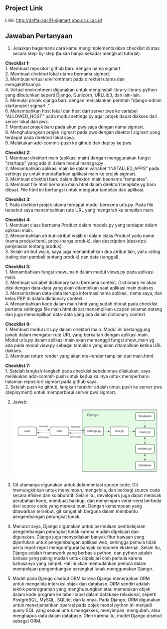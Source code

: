 ## Project Link
Link: http://daffa-aqil31-sigmart.pbp.cs.ui.ac.id

## Jawaban Pertanyaan
1. Jelaskan bagaimana cara kamu mengimplementasikan checklist di atas secara step-by-step (bukan hanya sekadar mengikuti tutorial).

**Checklist 1:**<br/>
    1. Membuat repositori github baru dengan nama sigmart.<br/>
    2. Membuat direktori lokal utama bernama sigmart.<br/>
    3. Membuat virtual environtment pada direktori utama dan mengaktifkannya.<br/>
    4. Virtual environtment digunakan untuk menginstall library-library python yang dibutuhkan seperti Django, Gunicorn, URLLib3, dan lain-lain.<br/>
    5. Memulai projek django baru dengan menjalankan perintah "django-admin startproject sigmart ."<br/>
    6. Menambahkan host lokal dan host dari server pws ke variabel "ALLOWED_HOST" pada modul settings.py agar projek dapat diakses dari server lokal dan pws.<br/>
    7. Membuat projek baru pada akun pws saya dengan nama sigmart.<br/>
    8. Menghubungkan projek sigmart pada pws dengan direktori sigmart yang terdapat pada direktori lokal saya.<br/>
    9. Melakukan add-commit-push ke github dan deploy ke pws.

**Checklist 2:**<br/>
    1. Membuat direktori main (aplikasi main) dengan menggunakan fungsi "startapp" yang ada di dalam modul manage.py .<br/>
    2. Menambahkan aplikasi main ke dalam variabel “INSTALLED_APPS” pada settings.py untuk mendaftarkan aplikasi main ke projek sigmart.<br/>
    3. Membuat direktori baru dalam direktori main beenama “templates”.<br/>
    4. Membuat file html bernama main.html dalam direktori template yg baru dibuat. File html ini berfungsi untuk mengatur tampilan dari aplikasi.

**Checklist 3:**<br/>
    1. Pada direktori projek utama terdapat modul bernama urls.py. Pada file tersebut saya menambahkan rute URL yang mengarah ke tampilan main.

**Checklist 4:**<br/>
    1. Membuat class bernama Product dalam models.py yang terdapat dalam aplikasi main.<br/>
    2. Menambahkan atribut-atribut wajib di dalam class Product yaitu name (nama produk/item), price (harga produk), dan description (deskripsi penjelasan tentang produk).<br/>
    3. Selain atribut wajib, saya juga menambahkan dua atribut lain, yaitu rating (rating dari pembeli tentang produk) dan date (tanggal).

**Checklist 5:**<br/>
    1. Menambahkan fungsi show_main dalam modul views.py pada aplikasi main.<br/>
    2. Membuat variabel dictionary baru bernama context. Dictionary ini akan diisi dengan data-data yang akan ditampilkan saat aplikasi main diakses.<br/>
    3. Menambahkan data-data berupa informasi nama aplikasi, nama saya, dan kelas PBP di dalam dictionary context.<br/>
    4. Menambahkan kode dalam main.html yang sudah dibuat pada checklist pertama sehingga file main.html dapat menampilkan ucapan selamat datang dan juga menampilkan data-data yang ada dalam dictionary context.

**Checklist 6:**<br/>
    1. Membuat modul urls.py dalam direktori main. Modul ini bertanggung jawab dalam mengatur rute URL yang berkaitan dengan aplikasi main. Modul urls.py dalam aplikasi main akan memanggil fungsi show_main yg ada pada modul view.py sebagai tampilan yang akan ditampilkan ketika URL diakses.<br/>
    2. Membuat return render yang akan me-render tampilan dari main.html.

**Checklist 7:**<br/>
    1. Setelah langkah-langkah pada checklist sebelumnya dilakukan, saya melakukan add-commit-push untuk kedua kalinya untuk memperbarui halaman repositori sigmart pada github saya.<br/>
    2. Setelah push ke github, langkah terakhir adalah untuk push ke server pws (deployment) untuk memperbarui server pws sigmart.

2. Jawab:
![Bagan Request-Respond Django](bagan_request-respond_django.jpeg)

3. Git utamanya digunakan untuk dokumentasi source code. Git memungkinkan untuk menyimpan,  mengelola, dan berbagi source code secara efisien dan kolaboratif. Selain itu, developers juga dapat melacak perubahan kode, membuat backup, dan menyimpan versi-versi berbeda dari source code yang mereka buat. Dengan kemampuan yang ditawarkan tersebut, git sangatlah berguna dalam membantu pengembangan perangkat lunak.

4. Menurut saya, Django digunakan untuk permulaan pembelajaran pengembangan perangkat lunak karena mudah dipelajari dan digunakan. Django juga menyediakan banyak fitur bawaan yang diperlukan untuk pengembangan aplikasi web, sehingga pemula tidak perlu repot-repot mengonfigurai banyak komponen eksternal. Selain itu, Django adalah framework yang berbasis python, dan python adalah bahasa yang paling mudah untuk dipelajari oleh pemula karena bahasanya yang simpel. Hal ini akan memudahkan pemula dalam mempelajari pengembangan perangkat lunak menggunakan Django.

 5. Model pada Django disebut ORM karena Django menerapkan ORM untuk mengelola interaksi objek dan database. ORM sendiri adalah teknik pemrograman yang menghubungkan atau memetakan objek dalam kode program ke tabel-tabel dalam database relasional, seperti PostgreSQL, MySQL, SQLite, dan lainnya. Pada Django, ORM digunakan untuk menerjemahkan operasi pada objek model python ini menjadi query SQL yang sesuai untuk mengakses, menyimpan, mengubah, atau menghapus data dalam database. Oleh karena itu, model Django disebut sebagai ORM.